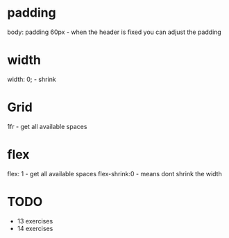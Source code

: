 # padding
body: padding 60px - when the header is fixed you can adjust the padding 


# width
width: 0; - shrink 

# Grid
1fr - get all available spaces

# flex 
flex: 1 - get all available spaces 
flex-shrink:0 - means dont shrink the width


# TODO
- 13 exercises
- 14 exercises